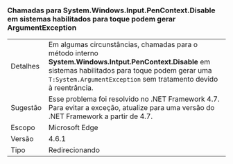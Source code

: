 ### <a name="calls-to-systemwindowsinputpencontextdisable-on-touch-enabled-systems-may-throw-an-argumentexception"></a>Chamadas para System.Windows.Input.PenContext.Disable em sistemas habilitados para toque podem gerar ArgumentException

|   |   |
|---|---|
|Detalhes|Em algumas circunstâncias, chamadas para o método interno <strong>System.Windows.Intput.PenContext.Disable</strong> em sistemas habilitados para toque podem gerar uma <code>T:System.ArgumentException</code> sem tratamento devido à reentrância.|
|Sugestão|Esse problema foi resolvido no .NET Framework 4.7. Para evitar a exceção, atualize para uma versão do .NET Framework a partir de 4.7.|
|Escopo|Microsoft Edge|
|Versão|4.6.1|
|Tipo|Redirecionando|

